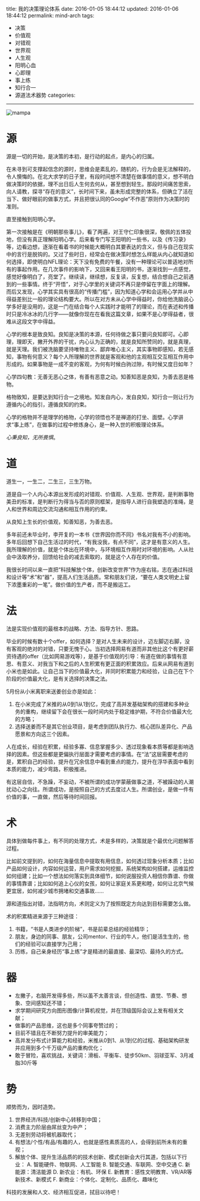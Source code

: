 ﻿title: 我的决策理论体系 
date: 2016-01-05 18:44:12
updated: 2016-01-06 18:44:12
permalink: mind-arch
tags:
 - 决策
 - 价值观
 - 对错观
 - 世界观
 - 人生观
 - 阳明心血
 - 心即理
 - 事上练
 - 知行合一
 - 源道法术器势
categories:

---
![mampa](http://7jprdp.com1.z0.glb.clouddn.com/road.jpg)

# 源

源是一切的开始，是决策的本初，是行动的起点，是内心的归属。

在未寻到可支撑起信念的源时，思维会是紊乱的，随机的，行为会是无法解释的，令人懊悔的。在北大求学的日子里，有段时间想不清楚在做事情的意义，想不明白做决策时的依据，理不出日后人生何去何从，甚至想到轻生。那段时间痛苦思索，向人请教，探寻“存在的意义”，长时间下来，虽未形成完整的体系，但确立了活在当下、做好眼前的做事方式，并且把很认同的Google“不作恶”原则作为决策时的准则。

直至接触到阳明心学。

第一次接触是在《明朝那些事儿》，看了两遍，对王守仁印象很深，敬佩的五体投地，但没有真正理解阳明心学。后来看专门写王阳明的一些书，以及《传习录》等，边看边想，逐渐在看着书的时候能大概明白其要表达的含义，但与自己在现实中的言行是脱钩的。又过了些时日，经常会在做决策时想怎么样能从内心就知道如何选择，即使明白NFL理论：天下没有免费的午餐，没有一种理论可以普适地对所有的事起作用。在几次事件的影响下，又回来看王阳明的书，逐渐找到一点感觉，感觉好像明白了，亮堂了。继续读，继续想，反复读，反复想，结合想自己之前遇到的一些事情。终于“开悟”，对于心学里的关键词不再只是停留在字面上的理解。而后又发现，心学其实具有很高的“传播门槛”，因为知道心学和会运用心学并从中得益差别比一般的理论结构要大。所以在对方未从心学中得益时，你给他洗脑说心学多好是没用的，这是一门在结合每个人实践时才能明了的理论，而在表述和传播时只是冷冰冰的几行字——就像你现在在看我这篇文章，如果不是心学得益者，很难从这段文字中得益。

心学的根本是致良知。良知是决策的本源，任何待做之事只要问良知即可。心即理，理即天，撇开外界的干扰，内心认为正确的，就是良知所赞同的，就是真理，就是天理。我们被洗脑要坚持唯物主义、鄙弃唯心主义，其实事物即感知，若无感知，事物有何意义？每个人所理解的世界就是客观和他的主观相互交互相互作用中形成的。如果事物是一成不变的客观，为何有时候白驹过隙，有时候又度日如年？

心学四句教：无善无恶心之体，有善有恶意之动。知善知恶是良知，为善去恶是格物。

格物致知，是要达到知行合一之境地。知发自内心，发自良知，知行合一则让行为遵循内心的指引，遵循良知的约束。

心学的格物并不是理学的格物，心学的领悟也不是禅道的打坐、面壁。心学讲求“事上练”，在做事的过程中修炼身心，是一种入世的积极理论体系。

*心秉良知，无所畏惧*。

# 道

道生一，一生二，二生三，三生万物。

道是自一个人内心本源出发形成的对错观、价值观、人生观、世界观，是判断事物美丑的标准，是判断行为得当与否的原则框架，是指导人进行自我塑造的准绳，是人和世界和周边交流沟通和相互作用的约束。

从良知上生长的价值观，知善知恶，为善去恶。

多年前还未毕业时，李开复的一本书《世界因你而不同》书名对我有不小的影响。多年后回想下自己生活过的时代，“有我没我，有点不同”，这才是有意义的人生。我所理解的价值，就是个体出在环境中，与环境相互作用时对环境的影响。人从社会中汲取养分，回馈给社会的减去索取的，就是这个人存在的价值。

我很长时间以来一直把“科技解放个体，创新改变世界”作为座右铭，志在通过科技和设计等“术”和“器”，提高人们生活品质。常和朋友们说，“要在人类文明史上留下浓墨重彩的一笔”。做价值的生产者，而不是搬运工。

# 法

法是实现价值观的最根本的战略、方法、指导方针、思路。

毕业的时候有数十个offer，如何选择？是对人生未来的设计，迈左脚迈右脚，没有客观的绝对的对错，只要无愧于心。当初选择网易有道而非其他比这个有更好薪资待遇的offer（比如网易游戏等），是基于价值观的引导：有道在做的事情有意思、有意义、对我当下和之后的人生积累有更正面的积累效应。后来从网易有道到小米也是如此。让自己当下的价值最大化，并同时积累能力和经验，让自己在下个阶段的价值最大化，是有关选择的决策之法。

5月份从小米离职来送姜创业亦是如此：

1. 在小米完成了米推的从0到1从1到亿，完成了高并发基础架构的搭建和多种业务的重构，继续留下会在很长一段时间内处于稳定维护期，不符合价值最大化的方略；
2. 选择送姜而不是其它创业项目，是考虑到团队执行力、核心团队差异化、产品愿景和方向这三个因素。

人在成长，经验在积累，经验多寡、信息掌握多少、透过现象看本质等都是影响选择的因素。但这些都是更偏执行层面才需要考虑的事情。在“法”这层需要考虑的是，累积自己的经验，提升在冗余信息中看到重点的能力，提升在浮华表面中看到本质的能力，减少弯路，积极推进。

有这层自信，不急躁，不妄动，不被所谓的成功学蒙蔽做事之道，不被躁动的人潮扰动心之向往。所谓成功，是按照自己的方式去度过人生。所谓创业，是做一件有价值的事，一直做，然后等待时间回报。

# 术

具体到做每件事上，有不同的处理方式，术是多样的，决策就是个最优化问题解答过程。

比如前文提到的，如何在海量信息中提取有用信息，如何透过现象分析本质；比如产品如何设计，内容如何运营，用户需求如何挖掘，系统架构如何搭建，运维监控如何组建；比如一个想法如何落实到具体细节，如何说服投资人相信你靠谱、你做的事情靠谱；比如如何追上心仪的女孩，如何让家庭关系更和睦，如何让北京气候更宜居，如何减少城市拥堵和交通事故……

源和道指出对错，法指明方向，术则定义为了按照既定方向达到目标需要怎么做。

术的积累精进来源于三种途径：

1. 书籍，“书是人类进步的阶梯”，书是前辈总结的经验精华；
2. 朋友，身边的同事、朋友，公司mentor、行业的牛人，他们是活生生的，他们的经验可以直接学为己用；
3. 历练，自己亲身经历“事上练”才是精进的最直接、最深切、最持久的方式。

# 器

* 左撇子，右脑开发得多些，所以虽不太善言谈，但创造性、直觉、节奏、想象、空间感知还不错；
* 求学期间研究方向图形图像/计算机视觉，并在顶级国际会议上发有相关文献；
* 做事的产品思维，这也是多个同事夸赞过的；
* 目前不错且在不断努力提升的审美能力；
* 高并发分布式计算能力和经验，米推从0到1、从1到亿的过程、基础架构研发并应用到多个千万级产品的重构优化；
* 敢于冒险，喜欢挑战，关键词：滑板、平衡车、徒步50km、羽球亚军、3月减脂30斤等

# 势

顺势而为，因时造势。

1. 世界经济/科技/创新中心转移到中国；
2. 消费主力阶层由屌丝变为中产；
3. 无差别劳动将被机器取代；
4. 有想法/个性/有品/有趣的人，也就是感性素质高的人，会得到前所未有的重视；
5. 解放个体、提升生活品质的的技术创新、模式创新会大行其道，包括以下行业：
  A. 智能硬件、物联网、人工智能
  B. 智能交通、车联网、空中交通
  C. 新能源：清洁能源
  D. 新农业：有机、环保
  E. 新教育：感性文明教育、VR/AR等新技术、新模式
  F. 新商业：个体化、定制化、品质化、趣味化

科技的发展和人文、经济相互促进，拭目以待吧！
